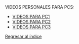 VIDEOS PERSONALES PARA PCS:

* [VIDEOS PARA PC1](videos-pc1.md)
* [VIDEOS PARA PC2](videos-pc2.md)
* [VIDEOS PARA PC3](videos-pc3.md)

[Regresar al índice](../README.md)
